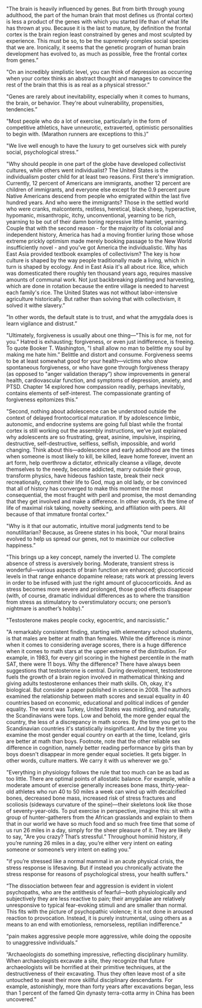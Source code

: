 ---
---
"The brain is heavily influenced by genes. But from birth through young adulthood, the part of the human brain that most defines us (frontal cortex) is less a product of the genes with which you started life than of what life has thrown at you. Because it is the last to mature, by definition the frontal cortex is the brain region least constrained by genes and most sculpted by experience. This must be so, to be the supremely complex social species that we are. Ironically, it seems that the genetic program of human brain development has evolved to, as much as possible, free the frontal cortex from genes.”

"On an incredibly simplistic level, you can think of depression as occurring when your cortex thinks an abstract thought and manages to convince the rest of the brain that this is as real as a physical stressor.”

"Genes are rarely about inevitability, especially when it comes to humans, the brain, or behavior. They're about vulnerability, propensities, tendencies.”

"Most people who do a lot of exercise, particularly in the form of competitive athletics, have unneurotic, extraverted, optimistic personalities to begin with. (Marathon runners are exceptions to this.)”

"We live well enough to have the luxury to get ourselves sick with purely social, psychological stress.”

"Why should people in one part of the globe have developed collectivist cultures, while others went individualist? The United States is the individualism poster child for at least two reasons. First there's immigration. Currently, 12 percent of Americans are immigrants, another 12 percent are children of immigrants, and everyone else except for the 0.9 percent pure Native Americans descend from people who emigrated within the last five hundred years. And who were the immigrants? Those in the settled world who were cranks, malcontents, restless, heretical, black sheep, hyperactive, hypomanic, misanthropic, itchy, unconventional, yearning to be rich, yearning to be out of their damn boring repressive little hamlet, yearning. Couple that with the second reason - for the majority of its colonial and independent history, America has had a moving frontier luring those whose extreme prickly optimism made merely booking passage to the New World insufficiently novel - and you've got America the individualistic.
Why has East Asia provided textbook examples of collectivism? The key is how culture is shaped by the way people traditionally made a living, which in turn is shaped by ecology. And in East Asia it's all about rice. Rice, which was domesticated there roughly ten thousand years ago, requires massive amounts of communal work. Not just backbreaking planting and harvesting, which are done in rotation because the entire village is needed to harvest each family's rice. The United States was not without labor-intensive agriculture historically. But rather than solving that with collectivism, it solved it withe slavery.”

"In other words, the default state is to trust, and what the amygdala does is learn vigilance and distrust.”

"Ultimately, forgiveness is usually about one thing—"This is for me, not for you.” Hatred is exhausting; forgiveness, or even just indifference, is freeing. To quote Booker T. Washington, "I shall allow no man to belittle my soul by making me hate him.” Belittle and distort and consume. Forgiveness seems to be at least somewhat good for your health—victims who show spontaneous forgiveness, or who have gone through forgiveness therapy (as opposed to "anger validation therapy”) show improvements in general health, cardiovascular function, and symptoms of depression, anxiety, and PTSD. Chapter 14 explored how compassion readily, perhaps inevitably, contains elements of self-interest. The compassionate granting of forgiveness epitomizes this.”


"Second, nothing about adolescence can be understood outside the context of delayed frontocortical maturation. If by adolescence limbic, autonomic, and endocrine systems are going full blast while the frontal cortex is still working out the assembly instructions, we’ve just explained why adolescents are so frustrating, great, asinine, impulsive, inspiring, destructive, self-destructive, selfless, selfish, impossible, and world changing. Think about this—adolescence and early adulthood are the times when someone is most likely to kill, be killed, leave home forever, invent an art form, help overthrow a dictator, ethnically cleanse a village, devote themselves to the needy, become addicted, marry outside their group, transform physics, have hideous fashion taste, break their neck recreationally, commit their life to God, mug an old lady, or be convinced that all of history has converged to make this moment the most consequential, the most fraught with peril and promise, the most demanding that they get involved and make a difference. In other words, it’s the time of life of maximal risk taking, novelty seeking, and affiliation with peers. All because of that immature frontal cortex.”

"Why is it that our automatic, intuitive moral judgments tend to be nonutilitarian? Because, as Greene states in his book, "Our moral brains evolved to help us spread our genes, not to maximize our collective happiness.”

"This brings up a key concept, namely the inverted U. The complete absence of stress is aversively boring. Moderate, transient stress is wonderful—various aspects of brain function are enhanced; glucocorticoid levels in that range enhance dopamine release; rats work at pressing levers in order to be infused with just the right amount of glucocorticoids. And as stress becomes more severe and prolonged, those good effects disappear (with, of course, dramatic individual differences as to where the transition from stress as stimulatory to overstimulatory occurs; one person’s nightmare is another’s hobby).”

"Testosterone makes people cocky, egocentric, and narcissistic.”

"A remarkably consistent finding, starting with elementary school students, is that males are better at math than females. While the difference is minor when it comes to considering average scores, there is a huge difference when it comes to math stars at the upper extreme of the distribution. For example, in 1983, for every girl scoring in the highest percentile in the math SAT, there were 11 boys.
Why the difference? There have always been suggestions that testosterone is central. During development, testosterone fuels the growth of a brain region involved in mathematical thinking and giving adults testosterone enhances their math skills. Oh, okay, it's biological. But consider a paper published in science in 2008. The authors examined the relationship between math scores and sexual equality in 40 countries based on economic, educational and political indices of gender equality. The worst was Turkey, United States was middling, and naturally, the Scandinavians were tops. Low and behold, the more gender equal the country, the less of a discrepancy in math scores. By the time you get to the Scandinavian countries it's statistically insignificant. And by the time you examine the most gender equal country on earth at the time, Iceland, girls are better at math than boys. Footnote, note that the other reliable sex difference in cognition, namely better reading performance by girls than by boys doesn't disappear in more gender equal societies. It gets bigger. In other words, culture matters. We carry it with us wherever we go.”

"Everything in physiology follows the rule that too much can be as bad as too little. There are optimal points of allostatic balance. For example, while a moderate amount of exercise generally increases bone mass, thirty-year-old athletes who run 40 to 50 miles a week can wind up with decalcified bones, decreased bone mass, increased risk of stress fractures and scoliosis (sideways curvature of the spine)—their skeletons look like those of seventy-year-olds. To put exercise in perspective, imagine this: sit with a group of hunter-gatherers from the African grasslands and explain to them that in our world we have so much food and so much free time that some of us run 26 miles in a day, simply for the sheer pleasure of it. They are likely to say, "Are you crazy? That’s stressful.” Throughout hominid history, if you’re running 26 miles in a day, you’re either very intent on eating someone or someone’s very intent on eating you.”

"if you’re stressed like a normal mammal in an acute physical crisis, the stress response is lifesaving. But if instead you chronically activate the stress response for reasons of psychological stress, your health suffers."

“The dissociation between fear and aggression is evident in violent psychopaths, who are the antithesis of fearful—both physiologically and subjectively they are less reactive to pain; their amygdalae are relatively unresponsive to typical fear-evoking stimuli and are smaller than normal. This fits with the picture of psychopathic violence; it is not done in aroused reaction to provocation. Instead, it is purely instrumental, using others as a means to an end with emotionless, remorseless, reptilian indifference.”

“pain makes aggressive people more aggressive, while doing the opposite to unaggressive individuals.”

“Archaeologists do something impressive, reflecting disciplinary humility. When archaeologists excavate a site, they recognize that future archaeologists will be horrified at their primitive techniques, at the destructiveness of their excavating. Thus they often leave most of a site untouched to await their more skillful disciplinary descendants. For example, astonishingly, more than forty years after excavations began, less than 1 percent of the famed Qin dynasty terra-cotta army in China has been uncovered.”
